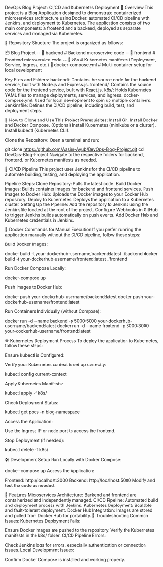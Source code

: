 DevOps Blog Project: CI/CD and Kubernetes Deployment
📖 Overview
This project is a Blog Application designed to demonstrate containerized microservices architecture using Docker, automated CI/CD pipeline with Jenkins, and deployment to Kubernetes. The application consists of two main components: a frontend and a backend, deployed as separate services and managed via Kubernetes.

📂 Repository Structure
The project is organized as follows:

📦 Blog Project
-- 📁 backend          # Backend microservice code
-- 📁 frontend         # Frontend microservice code
-- 📁 k8s              # Kubernetes manifests (Deployment, Service, Ingress, etc.)
📄 docker-compose.yml  # Multi-container setup for local development

Key Files and Folders:
backend/: Contains the source code for the backend service, built with Node.js and Express.js.
frontend/: Contains the source code for the frontend service, built with React.js.
k8s/: Holds Kubernetes YAML files to manage deployments, services, and ingress.
docker-compose.yml: Used for local development to spin up multiple containers.
Jenkinsfile: Defines the CI/CD pipeline, including build, test, and deployment steps.

🚀 How to Clone and Use This Project
Prerequisites:
Install Git.
Install Docker and Docker Compose.
(Optional) Install Kubernetes (minikube or a cluster).
Install kubectl (Kubernetes CLI).

Clone the Repository:
Open a terminal and run:

git clone https://github.com/Aasim-Ayub/DevOps-Blog-Project.git 
cd DevOps-Blog-Project
Navigate to the respective folders for backend, frontend, or Kubernetes manifests as needed.

🔧 CI/CD Pipeline
This project uses Jenkins for the CI/CD pipeline to automate building, testing, and deploying the application.

Pipeline Steps:
Clone Repository: Pulls the latest code.
Build Docker Images: Builds container images for backend and frontend services.
Push Images to Docker Hub: Uploads the Docker images to your Docker Hub repository.
Deploy to Kubernetes: Deploys the application to a Kubernetes cluster.
Setting Up the Pipeline:
Add the repository to Jenkins using the Jenkinsfile located at the root of the project.
Configure Webhooks in GitHub to trigger Jenkins builds automatically on push events.
Add Docker Hub and Kubernetes credentials in Jenkins.

🐳 Docker Commands for Manual Execution
If you prefer running the application manually without the CI/CD pipeline, follow these steps:

Build Docker Images:

docker build -t your-dockerhub-username/backend:latest ./backend
docker build -t your-dockerhub-username/frontend:latest ./frontend

Run Docker Compose Locally:

docker-compose up

Push Images to Docker Hub:

docker push your-dockerhub-username/backend:latest
docker push your-dockerhub-username/frontend:latest

Run Containers Individually (without Compose):

docker run -d --name backend -p 5000:5000 your-dockerhub-username/backend:latest
docker run -d --name frontend -p 3000:3000 your-dockerhub-username/frontend:latest

☸ Kubernetes Deployment Process
To deploy the application to Kubernetes, follow these steps:

Ensure kubectl is Configured:

Verify your Kubernetes context is set up correctly:

kubectl config current-context

Apply Kubernetes Manifests:

kubectl apply -f k8s/

Check Deployment Status:

kubectl get pods -n blog-namespace

Access the Application:

Use the Ingress IP or node port to access the frontend.

Stop Deployment (if needed):

kubectl delete -f k8s/

🛠 Development Setup
Run Locally with Docker Compose:

docker-compose up
Access the Application:

Frontend: http://localhost:3000
Backend: http://localhost:5000
Modify and test the code as needed.

🌟 Features
Microservices Architecture: Backend and frontend are containerized and independently managed.
CI/CD Pipeline: Automated build and deployment process with Jenkins.
Kubernetes Deployment: Scalable and fault-tolerant deployment.
Docker Hub Integration: Images are stored and pulled from Docker Hub for portability.
🐛 Troubleshooting
Common Issues:
Kubernetes Deployment Fails:

Ensure Docker images are pushed to the repository.
Verify the Kubernetes manifests in the k8s/ folder.
CI/CD Pipeline Errors:

Check Jenkins logs for errors, especially authentication or connection issues.
Local Development Issues:

Confirm Docker Compose is installed and working properly.